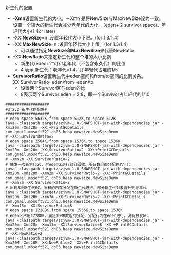 新生代的配置

* **-Xmn**设置新生代的大小。－Xmn 是将NewSize与MaxNewSize设为一致。设置一个较大的新生代会减少老年代的大小。（eden+ 2 survivor space)。年轻代大小(1.4or later)
* -XX:**NewSize**=n :设置年轻代大小下限。(for 1.3/1.4)
* -XX:**MaxNewSize**=n :设置年轻代大小上限。(for 1.3/1.4)
  * 可以通过指定**NewSize和MaxNewSize**来代替NewRatio
* –XX:**NewRatio**来指定新生代和整个堆的大小比例
  * 新生代(eden+2*s)和老年代（不包含永久代）的比值
  * 4 表示 新生代：老年代=1:4，即年轻代占堆的1/5
* **SurvivorRatio**设置新生代中eden空间和from/to空间的比例关系。XX:SurvivorRatio=eden/from=eden/to
  * 设置两个Survivor区与eden的比
  * 8表示两个Survivor:eden = 2:8，即一个Survivor占年轻代的1/10

```shell
###################
#3.2.2 新生代的配置#
###################
# eden space 5632K,from space 512K,to space 512K
java -classpath target/szjvm-1.0-SNAPSHOT-jar-with-dependencies.jar -Xmx20m -Xms20m -XX:+PrintGCDetails com.gmail.mosoft521.ch03.heap.newsize.NewSizeDemo
# -XX:SurvivorRatio=2
# eden space 3584K,from space 1536K,to space 1536K
java -classpath target/szjvm-1.0-SNAPSHOT-jar-with-dependencies.jar -Xmx20m -Xms20m -XX:SurvivorRatio=2 -XX:+PrintGCDetails com.gmail.mosoft521.ch03.heap.newsize.NewSizeDemo
# -Xmn2m -XX:SurvivorRatio=2
# 触发一次新生代GC，对eden区进行部分回收，所有数组都分配在老年代
java -classpath target/szjvm-1.0-SNAPSHOT-jar-with-dependencies.jar -Xmx20m -Xms20m -Xmn2m -XX:SurvivorRatio=2 -XX:+PrintGCDetails com.gmail.mosoft521.ch03.heap.newsize.NewSizeDemo
# -Xmn7m -XX:SurvivorRatio=2
# 出现3次新生代GC。所有的内存分配在新生代进行，部分新生代对象晋升到老年代
java -classpath target/szjvm-1.0-SNAPSHOT-jar-with-dependencies.jar -Xmx20m -Xms20m -Xmn7m -XX:SurvivorRatio=2 -XX:+PrintGCDetails com.gmail.mosoft521.ch03.heap.newsize.NewSizeDemo
# -Xmn15m -XX:SurvivorRatio=8
# eden space 12288K,from space 1536K,to space 1536K
# eden区占用12288K，满足10MB数组的分配，分配行为在eden进行。没有触发GC。
java -classpath target/szjvm-1.0-SNAPSHOT-jar-with-dependencies.jar -Xmx20m -Xms20m -Xmn15m -XX:SurvivorRatio=8 -XX:+PrintGCDetails com.gmail.mosoft521.ch03.heap.newsize.NewSizeDemo
# -XX:NewRatio=2
java -classpath target/szjvm-1.0-SNAPSHOT-jar-with-dependencies.jar -Xmx20M -Xms20M -XX:NewRatio=2 -XX:+PrintGCDetails com.gmail.mosoft521.ch03.heap.newsize.NewSizeDemo

```